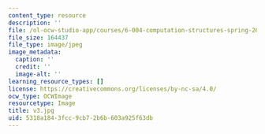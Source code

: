 ```yaml
---
content_type: resource
description: ''
file: /ol-ocw-studio-app/courses/6-004-computation-structures-spring-2017/5318a1843fcc9cb72b6b603a925f63db_v3.jpg
file_size: 164437
file_type: image/jpeg
image_metadata:
  caption: ''
  credit: ''
  image-alt: ''
learning_resource_types: []
license: https://creativecommons.org/licenses/by-nc-sa/4.0/
ocw_type: OCWImage
resourcetype: Image
title: v3.jpg
uid: 5318a184-3fcc-9cb7-2b6b-603a925f63db
---
```

